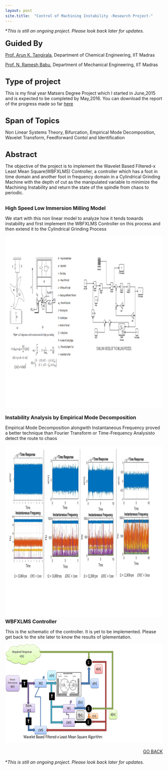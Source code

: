 ```yaml
---
layout: post
site.title:  "Control of Machining Instability -Research Project-"
---
```

*<i>This is still an ongoing project. Please look back later for updates.</i>
<br>
<br>
<font size="5"><b>Guided By</b></font>
<p><a href="http://arunkt.wix.com/homepage">Prof. Arun K. Tangirala</a>, Department of Chemical Engineering, IIT Madras</p>
<p><a href="https://mech.iitm.ac.in/Faculty/nrb/home.php">Prof. N. Ramesh Babu</a>, Department of Mechanical Engineering, IIT Madras</p>
<br>
<font size="5"><b>Type of project</b></font>
<p>This is my final year Matsers Degree Project which I started in June,2015 and is expected to be completed by May,2016. You can download the report of the progress made so far <a href="\Control of Machining Instability.pdf" download>here</a></p>
<br>
<font size="5"><b>Span of Topics</b></font>
<p>Non Linear Systems Theory, Bifurcation, Empirical Mode Decomposition,
Wavelet Transform, Feedforward Contol and Identification</p>
<br>
<font size="5"><b>Abstract</b></font>
<p>The objective of the project is to implement the Wavelet Based Filtered-x Least Mean Square(WBFXLMS) Controller, a controller which has a foot in time domain and another foot in frequency domain in a Cylindrical Grinding Machine with the depth of cut as the manipulated variable to minimize the Machining Instability and return the state of the spindle from chaos to periodic.</p>
<br>
<font size="3"><b>High Speed Low Immersion Milling Model</b></font>
<p>We start with this non linear model to analyze how it tends towards instability and first implement the WBFXLMS Controller on this process and then extend it to the Cylindrical Grinding Process</p>
<section role="banner">
<center><img src="/img/milling.png" width="850" height="550" /></center>  
</section>
<br>
<font size="3"><b>Instability Analysis by Empirical Mode Decomposition</b></font>
<p>Empirical Mode Decomposition alongwith Instantaneous Frequency proved a better technique than Fourier Transform or Time-Frequency Analysisto detect the route to chaos</p>
<section role="banner">
  <center><img src="/img/millcut.png" width="750" height="550" /></center>
</section>
<font size="3"><b>WBFXLMS Controller</b></font>
<p>This is the schematic of the controller. It is yet to be implemented. Please get back to the site later to know the results of iplementation.</p>
<section role="banner" align="center">
<center><img src="/img/wbfxlms.png" width="630" height="315" /></center>
</section>
<br>
<div align="right"><a href="/project.html">GO BACK</a></div>
<br>
*<i>This is still an ongoing project. Please look back later for updates.</i>
